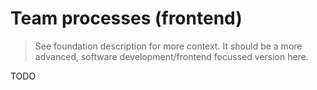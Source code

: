 # Team processes (frontend)

> See foundation description for more context. It should be a more advanced,
> software development/frontend focussed version here.

TODO
